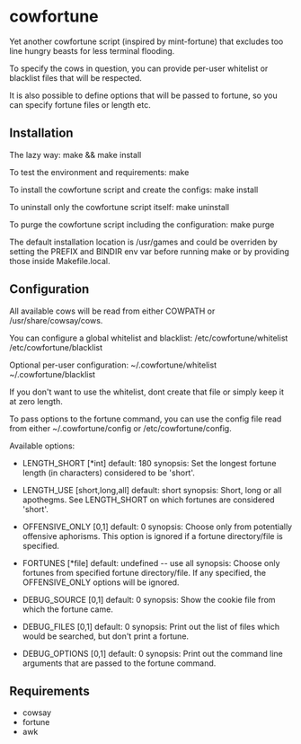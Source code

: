 cowfortune
==========

Yet another cowfortune script (inspired by mint-fortune) that excludes
too line hungry beasts for less terminal flooding.

To specify the cows in question, you can provide per-user whitelist or
blacklist files that will be respected.

It is also possible to define options that will be passed to fortune,
so you can specify fortune files or length etc.


Installation
------------

The lazy way:
make && make install

To test the environment and requirements:
make

To install the cowfortune script and create the configs:
make install

To uninstall only the cowfortune script itself:
make uninstall

To purge the cowfortune script including the configuration:
make purge


The default installation location is /usr/games and could be overriden by
setting the PREFIX and BINDIR env var before running make or by providing
those inside Makefile.local.


Configuration
-------------

All available cows will be read from either COWPATH or /usr/share/cowsay/cows.

You can configure a global whitelist and blacklist:
/etc/cowfortune/whitelist
/etc/cowfortune/blacklist

Optional per-user configuration:
~/.cowfortune/whitelist
~/.cowfortune/blacklist

If you don't want to use the whitelist, dont create that file or simply
keep it at zero length.


To pass options to the fortune command, you can use the config file read
from either ~/.cowfortune/config or /etc/cowfortune/config.

Available options:
- LENGTH_SHORT [*int]
	default: 180
	synopsis: Set the longest fortune length (in characters) considered to be 'short'.

- LENGTH_USE [short,long,all]
	default: short
	synopsis: Short, long or all apothegms. See LENGTH_SHORT on which fortunes are considered 'short'.

- OFFENSIVE_ONLY [0,1]
	default: 0
	synopsis: Choose only from potentially offensive aphorisms. This option is ignored if a fortune directory/file is specified.

- FORTUNES [*file]
	default: undefined -- use all
	synopsis: Choose only fortunes from specified fortune directory/file. If any specified, the OFFENSIVE_ONLY options will be ignored.

- DEBUG_SOURCE [0,1]
	default: 0
	synopsis: Show the cookie file from which the fortune came.

- DEBUG_FILES [0,1]
	default: 0
	synopsis: Print out the list of files which would be searched, but don't print a fortune.

- DEBUG_OPTIONS [0,1]
	default: 0
	synopsis: Print out the command line arguments that are passed to the fortune command.


Requirements
------------

- cowsay
- fortune
- awk


